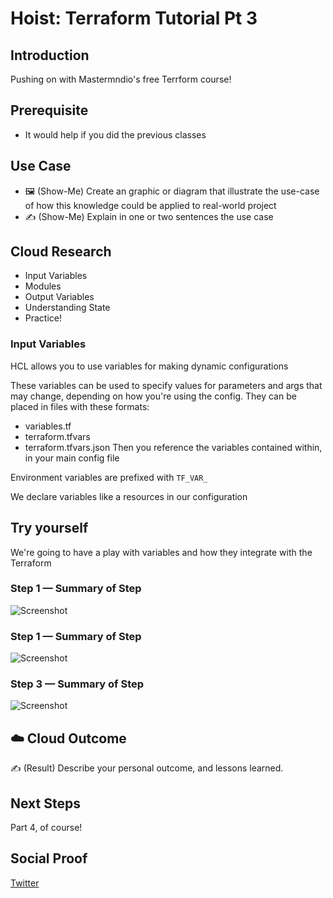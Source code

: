 # Hoist: Terraform Tutorial Pt 3

## Introduction

Pushing on with Mastermndio's free Terrform course!

## Prerequisite

- It would help if you did the previous classes

## Use Case

- 🖼️ (Show-Me) Create an graphic or diagram that illustrate the use-case of how this knowledge could be applied to real-world project
- ✍️ (Show-Me) Explain in one or two sentences the use case

## Cloud Research

- Input Variables
- Modules
- Output Variables
- Understanding State
- Practice!

### Input Variables

HCL allows you to use variables for making dynamic configurations

These variables can be used to specify values for parameters and args that may change, depending on how you're using the config. They can be placed in files with these formats:

- variables.tf
- terraform.tfvars
- terraform.tfvars.json
  Then you reference the variables contained within, in your main config file

Environment variables are prefixed with `TF_VAR_`

We declare variables like a resources in our configuration

## Try yourself

We're going to have a play with variables and how they integrate with the Terraform

### Step 1 — Summary of Step

![Screenshot](https://via.placeholder.com/500x300)

### Step 1 — Summary of Step

![Screenshot](https://via.placeholder.com/500x300)

### Step 3 — Summary of Step

![Screenshot](https://via.placeholder.com/500x300)

## ☁️ Cloud Outcome

✍️ (Result) Describe your personal outcome, and lessons learned.

## Next Steps

Part 4, of course!

## Social Proof

[Twitter](https://twitter.com/_notwaving/status/1349381862775545857?s=20)
